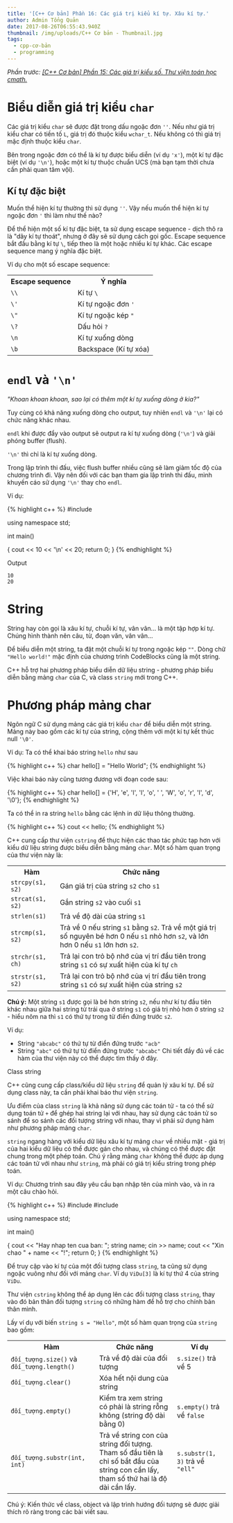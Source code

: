```yaml
---
title: '[C++ Cơ bản] Phần 16: Các giá trị kiểu kí tự. Xâu kí tự.'
author: Admin Tổng Quản
date: 2017-08-26T06:55:43.940Z
thumbnail: /img/uploads/C++ Cơ bản - Thumbnail.jpg
tags:
  - cpp-cơ-bản
  - programming
---
```

*Phần trước: [\[C++ Cơ bản\] Phần 15: Các giá trị kiểu số. Thư viện toán học cmath.](http://cowboycoder.tech/article/c-co-ban-phan-15-cac-gia-tri-kieu-so-thu-vien-toan-hoc-lesscmathgreater)*

# Biểu diễn giá trị kiểu ```char```

Các giá trị kiểu ```char``` sẽ được đặt trong dấu ngoặc đơn ```''```. Nếu như giá trị kiểu char có tiền tố ```L```, giá trị đó thuộc kiểu ```wchar_t```. Nếu không có thì giá trị mặc định thuộc kiểu ```char```.

Bên trong ngoặc đơn có thể là kí tự được biểu diễn (ví dụ ```'x'```), một kí tự đặc biệt (ví dụ ```'\n'```), hoặc một kí tự thuộc chuẩn UCS (mà bạn tạm thời chưa cần phải quan tâm vội).

## Kí tự đặc biệt

Muốn thể hiện kí tự thường thì sử dụng ```''```. Vậy nếu muốn thể hiện kí tự ngoặc đơn ```'``` thì làm như thế nào?

Để thể hiện một số kí tự đặc biệt, ta sử dụng escape sequence - dịch thô ra là "dãy kí tự thoát", nhưng ở đây sẽ sử dụng cách gọi gốc. Escape sequence bắt đầu bằng kí tự ```\```, tiếp theo là một hoặc nhiều kí tự khác. Các escape sequence mang ý nghĩa đặc biệt.

Ví dụ cho một số escape sequence:

<table class="table table-striped table-bordered">
    <tr>
        <th>Escape sequence</th>
        <th>Ý nghĩa</th>
    </tr>
    <tr>
        <td><code>\\</code></td>
        <td>Kí tự <code>\</code></td>
    </tr>
    <tr>
        <td><code>\'</code></td>
        <td>Kí tự ngoặc đơn <code>'</code></td>
    </tr>
    <tr>
        <td><code>\"</code></td>
        <td>Kí tự ngoặc kép <code>"</code></td>
    </tr>
    <tr>
        <td><code>\?</code></td>
        <td>Dấu hỏi <code>?</code></td>
    </tr>
    <tr>
        <td><code>\n</code></td>
        <td>Kí tự xuống dòng</td>
    </tr>
    <tr>
        <td><code>\b</code></td>
        <td>Backspace (Kí tự xóa)</td>
    </tr>
</table>

# ```endl``` và ```'\n'```

*"Khoan khoan khoan, sao lại có thêm một kí tự xuống dòng ở kia?"*

Tuy cùng có khả năng xuống dòng cho output, tuy nhiên ```endl``` và ```'\n'``` lại có chức năng khác nhau.

```endl``` khi được đẩy vào output sẽ output ra kí tự xuống dòng (```'\n'```) và giải phóng buffer (flush).

```'\n'``` thì chỉ là kí tự xuống dòng.

Trong lập trình thi đấu, việc flush buffer nhiều cũng sẽ làm giảm tốc độ của chương trình đi. Vậy nên đối với các bạn tham gia lập trình thi đấu, mình khuyến cáo sử dụng ```'\n'``` thay cho ```endl```.

Ví dụ:

{% highlight c++ %}
#include <iostream>

using namespace std;

int main()

{
    cout << 10 << '\n' << 20;
    return 0;
}
{% endhighlight %}

Output

```
10
20
```

# String

String hay còn gọi là xâu kí tự, chuỗi kí tự, vân vân… là một tập hợp kí tự. Chúng hình thành nên câu, từ, đoạn văn, vân vân…

Để biểu diễn một string, ta đặt một chuỗi kí tự trong ngoặc kép ```""```. Dòng chữ ```"Hello world!"``` mặc định của chương trình CodeBlocks cũng là một string.

C++ hỗ trợ hai phương pháp biểu diễn dữ liệu string - phương pháp biểu diễn bằng mảng ```char``` của C, và class ```string``` mới trong C++.

# Phương pháp mảng char

Ngôn ngữ C sử dụng mảng các giá trị kiểu ```char``` để biểu diễn một string. Mảng này bao gồm các kí tự của string, cộng thêm với một kí tự kết thúc null ```'\0'```.

Ví dụ: Ta có thể khai báo string ```hello``` như sau

{% highlight c++ %}
char hello[] = "Hello World";
{% endhighlight %}

Việc khai báo này cũng tương đương với đoạn code sau:

{% highlight c++ %}
char hello[] = {'H', 'e', 'l', 'l', 'o', ' ', 'W', 'o', 'r', 'l', 'd', '\0'};
{% endhighlight %}

Ta có thể in ra string ```hello``` bằng các lệnh in dữ liệu thông thường.

{% highlight c++ %}
cout << hello;
{% endhighlight %}

C++ cung cấp thư viện ```cstring``` để thực hiện các thao tác phức tạp hơn với kiểu dữ liệu string được biểu diễn bằng mảng ```char```. Một số hàm quan trọng của thư viện này là:

<table class="table table-striped table-bordered">
    <tr>
        <th>Hàm</th>
        <th>Chức năng</th>
    </tr>
    <tr>
        <td><code>strcpy(s1, s2)</code></td>
        <td>Gán giá trị của string <code>s2</code> cho <code>s1</code></td>
    </tr>
    <tr>
        <td><code>strcat(s1, s2)</code></td>
        <td>Gắn string <code>s2</code> vào cuối <code>s1</code></td>
    </tr>
    <tr>
        <td><code>strlen(s1)</code></td>
        <td>Trả về độ dài của string <code>s1</code></td>
    </tr>
    <tr>
        <td><code>strcmp(s1, s2) </code></td>
        <td>Trả về 0 nếu string <code>s1</code> bằng <code>s2</code>. Trả về một giá trị số nguyên bé hơn 0 nếu <code>s1</code> nhỏ hơn <code>s2</code>, và lớn hơn 0 nếu <code>s1</code> lớn hơn <code>s2</code>.</td>
    </tr>
    <tr>
        <td><code>strchr(s1, ch)</code></td>
        <td>Trả lại con trỏ bộ nhớ của vị trí đầu tiên trong string <code>s1</code> có sự xuất hiện của kí tự <code>ch</code></td>
    </tr>
    <tr>
        <td><code>strstr(s1, s2)</code></td>
        <td>Trả lại con trỏ bộ nhớ của vị trí đầu tiên trong string <code>s1</code> có sự xuất hiện của string <code>s2</code></td>
    </tr>
</table>

**Chú ý:** Một string ```s1``` được gọi là bé hơn string ```s2```, nếu như kí tự đầu tiên khác nhau giữa hai string từ trái qua ở string ```s1``` có giá trị nhỏ hơn ở string ```s2``` - hiểu nôm na thì ```s1``` có thứ tự trong từ điển đứng trước ```s2```.

Ví dụ:

* String ```"abcabc"``` có thứ tự từ điển đứng trước ```"acb"```
* String ```"abc"``` có thứ tự từ điển đứng trước ```"abcabc"``` Chi tiết đầy đủ về các hàm của thư viện này có thể được tìm thấy ở đây.

Class string

C++ cũng cung cấp class/kiểu dữ liệu ```string``` để quản lý xâu kí tự. Để sử dụng class này, ta cần phải khai báo thư viện ```string```.

Ưu điểm của class ```string``` là khả năng sử dụng các toán tử - ta có thể sử dụng toán tử ```+``` để ghép hai string lại với nhau, hay sử dụng các toán tử so sánh để so sánh các đối tượng string với nhau, thay vì phải sử dụng hàm như phương pháp mảng ```char```.

```string``` ngang hàng với kiểu dữ liệu xâu kí tự mảng ```char``` về nhiều mặt - giá trị của hai kiểu dữ liệu có thể được gán cho nhau, và chúng có thể được đặt chung trong một phép toán. Chú ý rằng mảng ```char``` không thể được áp dụng các toán tử với nhau như ```string```, mà phải có giá trị kiểu string trong phép toán.

Ví dụ: Chương trình sau đây yêu cầu bạn nhập tên của mình vào, và in ra một câu chào hỏi.

{% highlight c++ %}
#include <iostream>
#include <string>

using namespace std;

int main()

{
    cout << "Hay nhap ten cua ban: ";
    string name;
    cin >> name;
    cout << "Xin chao " + name << "!";
    return 0;
}
{% endhighlight %}

Để truy cập vào kí tự của một đối tượng class ```string```, ta cũng sử dụng ngoặc vuông như đối với mảng ```char```. Ví dụ ```ViDu[3]``` là kí tự thứ 4 của string ```ViDu```.

Thư viện ```cstring``` không thể áp dụng lên các đối tượng class ```string```, thay vào đó bản thân đối tượng ```string``` có những hàm để hỗ trợ cho chính bản thân mình.

Lấy ví dụ với biến ```string s = "Hello"```, một số hàm quan trọng của ```string``` bao gồm:

<table class="table table-striped table-bordered">
    <tr>
        <th>Hàm</th>
        <th>Chức năng</th>
        <th>Ví dụ</th>
    </tr>
    <tr>
        <td><code>đối_tượng.size()</code> và <code>đối_tượng.length()</code></td>
        <td>Trả về độ dài của đối tượng</td>
        <td><code>s.size()</code> trả về 5</td>
    <tr>
    <tr>
        <td><code>đối_tượng.clear()</code></td>
        <td>Xóa hết nội dung của string</td>
        <td></td>
    <tr>
    <tr>
        <td><code>đối_tượng.empty()</code></code></td>
        <td>Kiểm tra xem string có phải là string rỗng không (string độ dài bằng 0)</td>
        <td><code>s.empty()</code> trả về <code>false</code></td>
    <tr>
    <tr>
        <td><code>đối_tượng.substr(int, int)</code></td>
        <td>Trả về string con của string đối tượng. Tham số đầu tiên là chỉ số bắt đầu của string con cần lấy, tham số thứ hai là độ dài cần lấy.</td>
        <td><code>s.substr(1, 3)</code> trả về <code>"ell"</code></td>
    <tr>
<table>

Chú ý: Kiến thức về class, object và lập trình hướng đối tượng sẽ được giải thích rõ ràng trong các bài viết sau.

